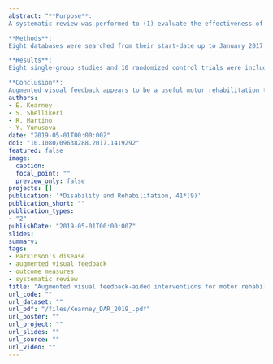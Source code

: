 ```yaml
---
abstract: "**Purpose**:
A systematic review was performed to (1) evaluate the effectiveness of augmented visual feedback-based treatments for motor rehabilitation in Parkinson's disease, and (2) examine treatment design factors associated with enhanced outcomes following these treatments.\n

**Methods**:
Eight databases were searched from their start-date up to January 2017 using the key terms Parkinson's Disease and augmented visual feedback. Two independent raters screened the abstracts and full articles for inclusion. Relevant data were extracted and summarized, and methodological quality of accepted articles was assessed.\n

**Results**:
Eight single-group studies and 10 randomized control trials were included in the review. Augmented visual feedback-based treatments resulted in improved outcomes with small to large effect sizes post-treatment for the majority of impairment, activity, participation, and global motor function measures, and these improvements were often superior to traditional rehabilitation/education programs. Enhanced treatment outcomes were observed in studies that provided large amounts and high intensities of treatment; gamified feedback; and provided knowledge of performance feedback in real-time on 100% of practice trials.\n

**Conclusion**:
Augmented visual feedback appears to be a useful motor rehabilitation tool in Parkinson's disease; however, high-quality, rigorous studies remain limited. Future studies should consider factors that enhance rehabilitation outcomes when designing augmented visual feedback-based interventions. Implications for rehabilitation Augmented visual feedback is a useful tool for motor rehabilitation in Parkinson's disease; augmented visual feedback-based treatments are often superior to traditional programs. These treatments are associated with improved outcomes in impairment, activity, participation, and global motor function domains. Rehabilitation professionals can optimize their use of augmented visual feedback-based treatments by providing large amounts and a high intensity of treatment, gamifying feedback, and providing knowledge of performance feedback in real-time and at a high frequency."
authors:
- E. Kearney
- S. Shellikeri
- R. Martino
- Y. Yunusova
date: "2019-05-01T00:00:00Z"
doi: "10.1080/09638288.2017.1419292"
featured: false
image:
  caption: 
  focal_point: ""
  preview_only: false
projects: []
publication: '*Disability and Rehabilitation, 41*(9)'
publication_short: ""
publication_types:
- "2"
publishDate: "2019-05-01T00:00:00Z"
slides: 
summary:
tags:
- Parkinson's disease
- augmented visual feedback
- outcome measures
- systematic review
title: "Augmented visual feedback-aided interventions for motor rehabilitation in Parkinson's disease: A systematic review"
url_code: ""
url_dataset: ""
url_pdf: "/files/Kearney_DAR_2019_.pdf"
url_poster: ""
url_project: ""
url_slides: ""
url_source: ""
url_video: ""
---
```


